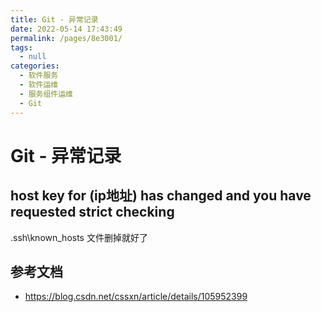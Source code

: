 ```yaml
---
title: Git - 异常记录
date: 2022-05-14 17:43:49
permalink: /pages/8e3001/
tags: 
  - null
categories: 
  - 软件服务
  - 软件运维
  - 服务组件运维
  - Git
---
```


# Git - 异常记录

## host key for (ip地址) has changed and you have requested strict checking

.ssh\known_hosts 文件删掉就好了

## 参考文档

- https://blog.csdn.net/cssxn/article/details/105952399
